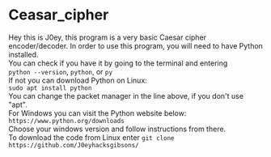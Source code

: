 # Ceasar_cipher
Hey this is J0ey, this program is a very basic Caesar cipher encoder/decoder. In order to use this program, you will need to have Python installed. <br/>
You can check if you have it by going to the terminal and entering<br/>
```python --version```, ```python```, or ```py```<br/>
If not you can download Python on Linux:<br/>
```sudo apt install python```<br/>
You can change the packet manager in the line above, if you don't use "apt".<br/>
For Windows you can visit the Python website below:<br/>
```https://www.python.org/downloads```<br/>
Choose your windows version and follow instructions from there.<br/>
To download the code from Linux enter ```git clone https://github.com/J0eyhacksgibsons/```<br/>
